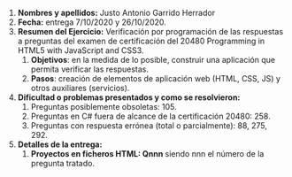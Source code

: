 1. **Nombres y apellidos:** Justo Antonio Garrido Herrador
2. **Fecha:** entrega 7/10/2020 y 26/10/2020.
3. **Resumen del Ejercicio:** Verificación por programación de las respuestas a preguntas del examen de certificación del 20480 Programming in HTML5 with JavaScript and CSS3.
   1. **Objetivos**: en la medida de lo posible, construir una aplicación que permita verificar las respuestas.
   2. **Pasos**: creación de elementos de aplicación web (HTML, CSS, JS) y otros auxiliares (servicios).
4. **Dificultad o problemas presentados y como se resolvieron:** 
   1. Preguntas posiblemente obsoletas: 105.
   2. Preguntas en C# fuera de alcance de la certificación 20480: 258.
   3. Preguntas con respuesta errónea (total o parcialmente): 88, 275, 292.
5. **Detalles de la entrega:**
   1. **Proyectos en ficheros HTML: Qnnn** siendo nnn el número de la pregunta tratado. 


